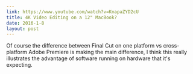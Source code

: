 ```yaml
---
link: https://www.youtube.com/watch?v=KnapaZYD2cU
title: 4K Video Editing on a 12" MacBook?
date: 2016-1-8
layout: post
---
```


Of course the difference between Final Cut on one platform vs cross-platform Adobe Premiere is making the main difference, I think this really illustrates the advantage of software running on hardware that it's expecting.